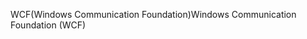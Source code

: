 <span data-ttu-id="baa88-101">WCF(Windows Communication Foundation)</span><span class="sxs-lookup"><span data-stu-id="baa88-101">Windows Communication Foundation (WCF)</span></span>